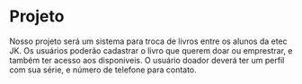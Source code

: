# Projeto
Nosso projeto será um sistema para troca de livros entre os alunos da etec JK. 
Os usuários poderão cadastrar o livro que querem doar ou emprestrar, e também ter acesso aos disponiveis. 
O usuário doador deverá ter um perfil com sua série, e número de telefone para contato.
